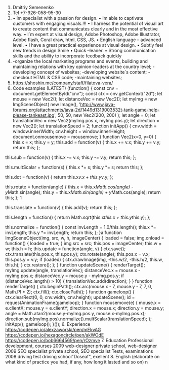 1.	Dmitriy Semenenko
2.	Tel +7-926-058-95-30
3.	• Im specialist with a passion for design. • Im able to captivate customers with engaging visuals.!!! • I harness the potential of visual art to create content that communicates clearly and in the most effective way. • I`m expert at visual design, Adobe Photoshop, Adobe Illustrator, Adobe flash, Coral draw, html, CSS, JS. • English language – advanced level. • I have a great practical experience at visual design. • Subtly feel new trends in design.Smile • Quick –leaner. • Strong communication skills and the ability to incorporate feedback quickly
4.	-organize the local marketing programs and events, building and maintaining relations with key opinion-leaders at the country level; -developing concept of websites; -developing website`s content; -checkout HTML & CSS code; -maintaining websites;
5.	https://shoshin.me/company/staff/filatova-vera/
6.	Code examples (LATEST) (function() { const cnv = document.getElementById("cnv"); const ctx = cnv.getContext("2d");
let mouse = new Vec2(); let distanceVec = new Vec2(); let myImg = new ImgSceneObject( new Image(),
'http://www.java-forums.org/attachments/java-2d/1449d1319003532t-tank-game-help-please-tankeast.jpg', 50, 50, new Vec2(200, 200) ); let angle = 0; let translationVec = new Vec2(myImg.pos.x, myImg.pos.y); let direction = new Vec2(); let translationSpeed = 2;
function initApp() { cnv.width = window.innerWidth; cnv.height = window.innerHeight; document.onmousemove = mousemove; }
function Vec2(x=0, y=0) { this.x = x; this.y = y;
this.add = function(v) {
  this.x += v.x;
  this.y += v.y;
  return this;
}; 

this.sub = function(v) {
  this.x -= v.x;
  this.y -= v.y;
  return this;
}; 

this.multScalar = function(s) {
  this.x *= s; this.y *= s;
  return this;
}; 

this.dot = function(v) {
  return this.x*v.x + this.y*v.y;
}; 

this.rotate = function(angle) {
  this.x = this.x*Math.cos(angle) - y*Math.sin(angle);
  this.y = this.x*Math.sin(angle) + y*Math.cos(angle);
  return this;
}; 1

this.translate = function(v) {
  this.add(v);
  return this;
};

this.length = function() {
  return Math.sqrt(this.x*this.x + this.y*this.y);
};

this.normalize = function() {
  const invLength = 1.0/this.length();
  this.x *= invLength;
  this.y *= invLength;
  return this;
};
}a
function ImgSceneObject(img, src, w, h, imageCenter) { loaded = false; img.onload = function() { loaded = true; } img.src = src; this.pos = imageCenter; this.w = w; this.h = h;
this.update = function(angle, v) { ctx.save();
ctx.translate(this.pos.x, this.pos.y); ctx.rotate(angle);
this.pos.x = v.x; this.pos.y = v.y;
if (loaded) {
ctx.drawImage(img, -this.w/2, -this.h/2, this.w, this.h); } ctx.restore(); }; }
function updateScene() { renderTarget(); myImg.update(angle, translationVec); distanceVec.x = mouse.x - myImg.pos.x; distanceVec.y = mouse.y - myImg.pos.y; if (distanceVec.length() > 10) { translationVec.add(direction);
} }
function renderTarget() { ctx.beginPath(); ctx.arc(mouse.x - 7, mouse.y - 7, 7, 0, Math.PI * 2); ctx.fill(); ctx.closePath(); }
function gameloop() { ctx.clearRect(0, 0, cnv.width, cnv.height); updateScene(); id = requestAnimationFrame(gameloop); }
function mousemove(e) {
mouse.x = e.clientX; mouse.y = e.clientY;
direction.x = mouse.x; direction.y = mouse.y;
angle = Math.atan2(mouse.y-myImg.pos.y, mouse.x-myImg.pos.x); direction.sub(myImg.pos).normalize().multScalar(translationSpeed); };
initApp(); gameloop(); }());
6.	Experience https://codepen.io/alexzaworski/pen/mEkvAG https://codepen.io/hexagoncircle/pen/akWOdE https://codepen.io/bob6664569/pen/rOzmve
7.	Education Professional development, courses 2009 web-designer private school, web-designer 2009 SEO specialist private school, SEO specialist Tests, examinations 2008 driving test driving school"Doseaf", exellent
8.	English (elaborate on what kind of practice you had, if any, how long it lasted and so on) n
